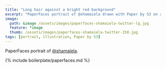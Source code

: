 ```yaml
---
title: "Long hair against a bright red background"
excerpt: "PaperFaces portrait of @shamaiela drawn with Paper by 53 on an iPad."
image: 
  path: &image /assets/images/paperfaces-shamaiela-twitter-lg.jpg 
  feature: *image
  thumb: /assets/images/paperfaces-shamaiela-twitter-150.jpg
tags: [portrait, illustration, Paper by 53]
---
```


PaperFaces portrait of [@shamaiela](http://twitter.com/shamaiela).

{% include boilerplate/paperfaces.md %}
